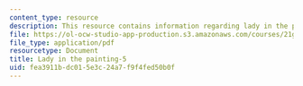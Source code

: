 ```yaml
---
content_type: resource
description: This resource contains information regarding lady in the painting.
file: https://ol-ocw-studio-app-production.s3.amazonaws.com/courses/21g-103-chinese-iii-regular-fall-2003/fea3911bdc015e3c24a7f9f4fed50b0f_MIT21G_103F03_painting5.pdf
file_type: application/pdf
resourcetype: Document
title: Lady in the painting-5
uid: fea3911b-dc01-5e3c-24a7-f9f4fed50b0f
---
```

